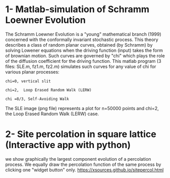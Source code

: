 # 1- Matlab-simulation of Schramm Loewner Evolution
The Schramm Loewner Evolution is a "young" mathematical branch (1999) concerned with the conformally invariant stochastic process. This theory describes a class of random planar curves, obtained (by Schramm) by solving Lowener equations when the driving function (input) takes the form of brownian motion. Such curves are governed by "chi" which plays the role of the diffusion coefficient for the driving function.
This matlab program (3 files: SLE.m, fz1.m, fz2.m) simulates such curves for any value of chi for various planar processes:

    chi=0, vertical slit

    chi=2,  Loop Erased Random Walk (LERW)

    chi =8/3, Self-Avoiding Walk

The SLE image (png file) represents a plot for n=50000 points and chi=2, the Loop Erased Random Walk (LERW) case.

# 2- Site percolation in square lattice (Interactive app with python)
we show graphically the largest component evolution of a percolation process. We equally draw the percolation function of the same process by clicking one "widget button" only.
https://xsources.github.io/sitepercol.html

